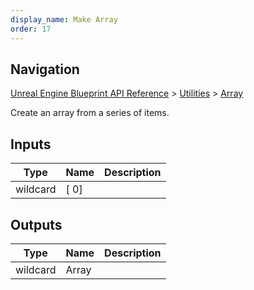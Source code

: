 ```yaml
---
display_name: Make Array
order: 17
---
```

## Navigation

[Unreal Engine Blueprint API Reference](https://dev.epicgames.com/documentation/en-us/unreal-engine/BlueprintAPI) > [Utilities](https://dev.epicgames.com/documentation/en-us/unreal-engine/BlueprintAPI/Utilities) > [Array](https://dev.epicgames.com/documentation/en-us/unreal-engine/BlueprintAPI/Utilities/Array)

Create an array from a series of items.

## Inputs

| Type | Name | Description |
| --- | --- | --- |
| wildcard | \[ 0\] |  |

## Outputs

| Type | Name | Description |
| --- | --- | --- |
| wildcard | Array |  |
